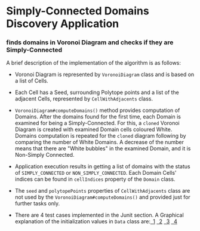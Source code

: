 Simply-Connected Domains Discovery Application
=============================================

### finds domains in Voronoi Diagram and checks if they are Simply-Connected
A brief description of the implementation of the algorithm is as follows: 

- Voronoi Diagram is represented by `VoronoiDiagram` class and is based on a list of Cells.

- Each Cell has a Seed, surrounding Polytope points and a list of the adjacent Cells, represented by `CellWithAdjacents`
  class.
- `VoronoiDiagram#computeDomains()` method provides computation of Domains.
After the domains found for the first time, each Domain is examined for being a Simply-Connected. For this, a `cloned` 
Voronoi Diagram is created with examined Domain cells coloured White. Domains computation is repeated for the `cloned`
diagram following by comparing the number of White Domains. A decrease of the number means that there are 
"White bubbles" in the examined Domain, and it is Non-Simply Connected.
- Application execution results in getting a list of domains with the status of `SIMPLY_CONNECTED` or 
`NON_SIMPLY_CONNECTED`.
Each Domain Cells' indices can be found in `cellIndices` property of the `Domain` class.
- The `seed` and `polytopePoints` properties of `CellWithAdjacents` class are not used by the 
`VoronoiDiagram#computeDomains()`
and provided just for further tasks only.
- There are 4 test cases implemented in the Junit section. A Graphical explanation of the initialization values in
`Data` class are:[&ensp;1](png/example1.png)
  [&ensp;2](png/example1.png)
  [&ensp;3](png/example1.png)
  [&ensp;4](png/example1.png)
